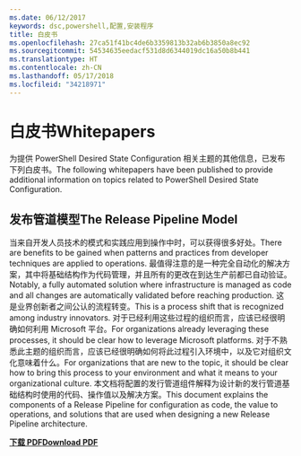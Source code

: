 ```yaml
---
ms.date: 06/12/2017
keywords: dsc,powershell,配置,安装程序
title: 白皮书
ms.openlocfilehash: 27ca51f41bc4de6b3359813b32ab6b3850a8ec92
ms.sourcegitcommit: 54534635eedacf531d8d6344019dc16a50b8b441
ms.translationtype: HT
ms.contentlocale: zh-CN
ms.lasthandoff: 05/17/2018
ms.locfileid: "34218971"
---
```

# <a name="whitepapers"></a><span data-ttu-id="eba06-103">白皮书</span><span class="sxs-lookup"><span data-stu-id="eba06-103">Whitepapers</span></span>

<span data-ttu-id="eba06-104">为提供 PowerShell Desired State Configuration 相关主题的其他信息，已发布下列白皮书。</span><span class="sxs-lookup"><span data-stu-id="eba06-104">The following whitepapers have been published to provide additional information on topics related to PowerShell Desired State Configuration.</span></span>

## <a name="the-release-pipeline-model"></a><span data-ttu-id="eba06-105">发布管道模型</span><span class="sxs-lookup"><span data-stu-id="eba06-105">The Release Pipeline Model</span></span>
<span data-ttu-id="eba06-106">当来自开发人员技术的模式和实践应用到操作中时，可以获得很多好处。</span><span class="sxs-lookup"><span data-stu-id="eba06-106">There are benefits to be gained when patterns and practices from developer techniques are applied to operations.</span></span> <span data-ttu-id="eba06-107">最值得注意的是一种完全自动化的解决方案，其中将基础结构作为代码管理，并且所有的更改在到达生产前都已自动验证。</span><span class="sxs-lookup"><span data-stu-id="eba06-107">Notably, a fully automated solution where infrastructure is managed as code and all changes are automatically validated before reaching production.</span></span> <span data-ttu-id="eba06-108">这是业界创新者之间公认的流程转变。</span><span class="sxs-lookup"><span data-stu-id="eba06-108">This is a process shift that is recognized among industry innovators.</span></span> <span data-ttu-id="eba06-109">对于已经利用这些过程的组织而言，应该已经很明确如何利用 Microsoft 平台。</span><span class="sxs-lookup"><span data-stu-id="eba06-109">For organizations already leveraging these processes, it should be clear how to leverage Microsoft platforms.</span></span> <span data-ttu-id="eba06-110">对于不熟悉此主题的组织而言，应该已经很明确如何将此过程引入环境中，以及它对组织文化意味着什么。</span><span class="sxs-lookup"><span data-stu-id="eba06-110">For organizations that are new to the topic, it should be clear how to bring this process to your environment and what it means to your organizational culture.</span></span> <span data-ttu-id="eba06-111">本文档将配置的发行管道组件解释为设计新的发行管道基础结构时使用的代码、操作值以及解决方案。</span><span class="sxs-lookup"><span data-stu-id="eba06-111">This document explains the components of a Release Pipeline for configuration as code, the value to operations, and solutions that are used when designing a new Release Pipeline architecture.</span></span>

<span data-ttu-id="eba06-112">**[下载 PDF](http://aka.ms/thereleasepipelinemodelpdf)**</span><span class="sxs-lookup"><span data-stu-id="eba06-112">**[Download PDF](http://aka.ms/thereleasepipelinemodelpdf)**</span></span>